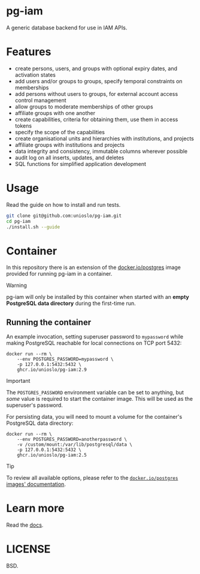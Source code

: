 
# pg-iam

A generic database backend for use in IAM APIs.

# Features

- create persons, users, and groups with optional expiry dates, and activation states
- add users and/or groups to groups, specify temporal constraints on memberships
- add persons without users to groups, for external account access control management
- allow groups to moderate memberships of other groups
- affiliate groups with one another
- create capabilities, criteria for obtaining them, use them in access tokens
- specify the scope of the capabilities
- create organisational units and hierarchies with institutions, and projects
- affiliate groups with institutions and projects
- data integrity and consistency, immutable columns wherever possible
- audit log on all inserts, updates, and deletes
- SQL functions for simplified application development

# Usage

Read the guide on how to install and run tests.

```bash
git clone git@github.com:unioslo/pg-iam.git
cd pg-iam
./install.sh --guide
```

# Container

In this repository there is an extension of the
[docker.io/postgres](https://hub.docker.com/_/postgres) image provided for
running pg-iam in a container.

> [!WARNING]
>
> pg-iam will only be installed by this container when started with an
> **empty PostgreSQL data directory** during the first-time run.

## Running the container

An example invocation, setting superuser password to `mypassword` while making
PostgreSQL reachable for local connections on TCP port 5432:

```console
docker run --rm \
    --env POSTGRES_PASSWORD=mypassword \
    -p 127.0.0.1:5432:5432 \
    ghcr.io/unioslo/pg-iam:2.9
```

> [!IMPORTANT]
>
> The `POSTGRES_PASSWORD` environment variable can be set to anything, but *some*
> value is required to start the container image. This will be used as the
> superuser's password.

For persisting data, you will need to mount a volume for the container's
PostgreSQL data directory:

```console
docker run --rm \
    --env POSTGRES_PASSWORD=anotherpassword \
    -v /custom/mount:/var/lib/postgresql/data \
    -p 127.0.0.1:5432:5432 \
    ghcr.io/unioslo/pg-iam:2.5
```

> [!TIP]
> To review all available options, please refer to the [`docker.io/postgres`
> images' documentation](https://github.com/docker-library/docs/blob/master/postgres/README.md).

# Learn more

Read the [docs](https://github.com/unioslo/pg-iam/tree/master/docs).

# LICENSE

BSD.
